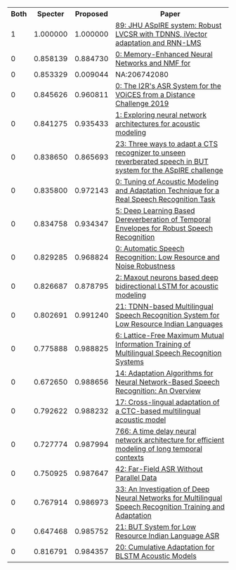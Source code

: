 <html><table><tr>
<th>Both</th>
<th>Specter</th>
<th>Proposed</th>
<th>Paper</th>
</tr>
<tr>
<td>1</td>
<td>1.000000</td>
<td>1.000000</td>
<td><a href="https://www.semanticscholar.org/paper/913585c08fd0e5e5a0e2fa4229911d369db103f7">89: JHU ASpIRE system: Robust LVCSR with TDNNS, iVector adaptation and RNN-LMS</a></td>
</tr>
<tr>
<td>0</td>
<td>0.858139</td>
<td>0.884730</td>
<td><a href="https://www.semanticscholar.org/paper/e49626be14ee4e064313275f2b9a6cba9ebe9822">0: Memory-Enhanced Neural Networks and NMF for</a></td>
</tr>
<tr>
<td>0</td>
<td>0.853329</td>
<td>0.009044</td>
<td>NA:206742080</td>
</tr>
<tr>
<td>0</td>
<td>0.845626</td>
<td>0.960811</td>
<td><a href="https://www.semanticscholar.org/paper/2a80f285e9b18a766ea278fd46f404f2c3c98a4b">0: The I2R's ASR System for the VOiCES from a Distance Challenge 2019</a></td>
</tr>
<tr>
<td>0</td>
<td>0.841275</td>
<td>0.935433</td>
<td><a href="https://www.semanticscholar.org/paper/dae3a4a9034afaa04e487bc5ddf4eb5a44956b88">1: Exploring neural network architectures for acoustic modeling</a></td>
</tr>
<tr>
<td>0</td>
<td>0.838650</td>
<td>0.865693</td>
<td><a href="https://www.semanticscholar.org/paper/7539f8057c75d0f998169066a66bee1822a40c31">23: Three ways to adapt a CTS recognizer to unseen reverberated speech in BUT system for the ASpIRE challenge</a></td>
</tr>
<tr>
<td>0</td>
<td>0.835800</td>
<td>0.972143</td>
<td><a href="https://www.semanticscholar.org/paper/db7b5ff1dca49058ed95467c79ce0edab6d60315">0: Tuning of Acoustic Modeling and Adaptation Technique for a Real Speech Recognition Task</a></td>
</tr>
<tr>
<td>0</td>
<td>0.834758</td>
<td>0.934347</td>
<td><a href="https://www.semanticscholar.org/paper/da46fd92498fcc1d48986d41946f59fff6947901">5: Deep Learning Based Dereverberation of Temporal Envelopes for Robust Speech Recognition</a></td>
</tr>
<tr>
<td>0</td>
<td>0.829285</td>
<td>0.968824</td>
<td><a href="https://www.semanticscholar.org/paper/7aef1607474a9e79ae47bbb986d2d95e3b9e4f72">0: Automatic Speech Recognition: Low Resource and Noise Robustness</a></td>
</tr>
<tr>
<td>0</td>
<td>0.826687</td>
<td>0.878795</td>
<td><a href="https://www.semanticscholar.org/paper/dc7015555494636daad6414c6679475452b15bf6">2: Maxout neurons based deep bidirectional LSTM for acoustic modeling</a></td>
</tr>
<tr>
<td>0</td>
<td>0.802691</td>
<td>0.991240</td>
<td><a href="https://www.semanticscholar.org/paper/ee0cc4e2d29faa669ec9999de177b084c6469181">21: TDNN-based Multilingual Speech Recognition System for Low Resource Indian Languages</a></td>
</tr>
<tr>
<td>0</td>
<td>0.775888</td>
<td>0.988825</td>
<td><a href="https://www.semanticscholar.org/paper/76ebb18b96710415f0b7ed4d12baae26cb32fe57">6: Lattice-Free Maximum Mutual Information Training of Multilingual Speech Recognition Systems</a></td>
</tr>
<tr>
<td>0</td>
<td>0.672650</td>
<td>0.988656</td>
<td><a href="https://www.semanticscholar.org/paper/664634d64d49f880c7d605dbd9bf9318bbecb57a">14: Adaptation Algorithms for Neural Network-Based Speech Recognition: An Overview</a></td>
</tr>
<tr>
<td>0</td>
<td>0.792622</td>
<td>0.988232</td>
<td><a href="https://www.semanticscholar.org/paper/2c32b7223b8902c078839f8764ff5b02759cc561">17: Cross-lingual adaptation of a CTC-based multilingual acoustic model</a></td>
</tr>
<tr>
<td>0</td>
<td>0.727774</td>
<td>0.987994</td>
<td><a href="https://www.semanticscholar.org/paper/3a79ac688f2558b2d9693e434f010e041eba0fae">766: A time delay neural network architecture for efficient modeling of long temporal contexts</a></td>
</tr>
<tr>
<td>0</td>
<td>0.750925</td>
<td>0.987647</td>
<td><a href="https://www.semanticscholar.org/paper/b0cca57ce8cbf3da689eec823a269ed9cb31f809">42: Far-Field ASR Without Parallel Data</a></td>
</tr>
<tr>
<td>0</td>
<td>0.767914</td>
<td>0.986973</td>
<td><a href="https://www.semanticscholar.org/paper/190b71beb0b27fdcf596812b2d935fa3e10a1092">33: An Investigation of Deep Neural Networks for Multilingual Speech Recognition Training and Adaptation</a></td>
</tr>
<tr>
<td>0</td>
<td>0.647468</td>
<td>0.985752</td>
<td><a href="https://www.semanticscholar.org/paper/013808d53d7001b46f6144e7269675ad02172130">21: BUT System for Low Resource Indian Language ASR</a></td>
</tr>
<tr>
<td>0</td>
<td>0.816791</td>
<td>0.984357</td>
<td><a href="https://www.semanticscholar.org/paper/8a568abeba0c2668cbbd58ccc094b8257c9ad4d1">20: Cumulative Adaptation for BLSTM Acoustic Models</a></td>
</tr>
</table></html>
